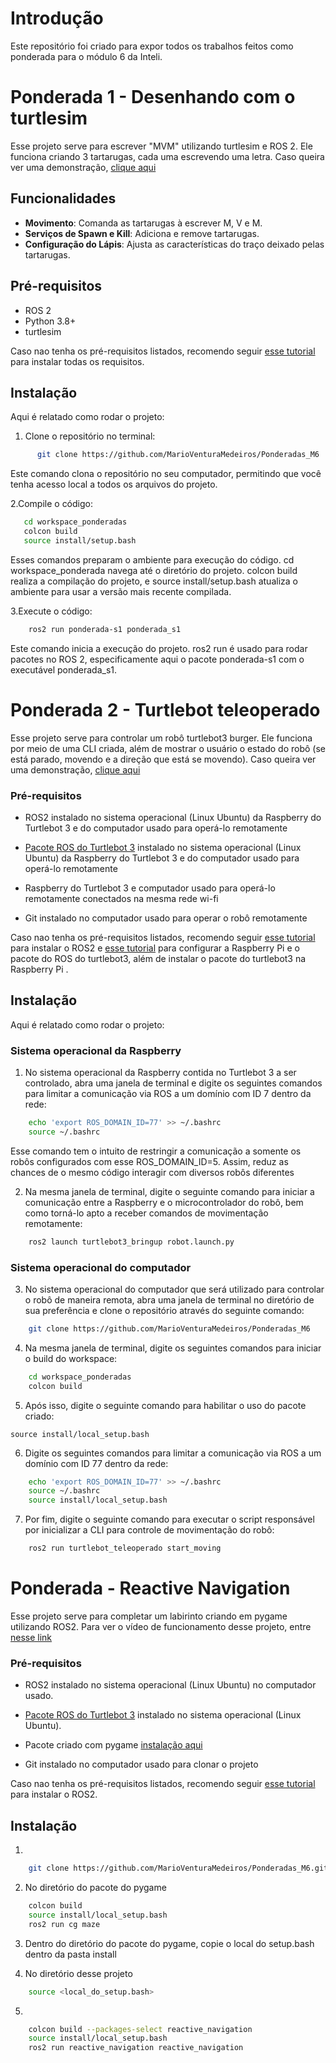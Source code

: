 # Introdução

Este repositório foi criado para expor todos os trabalhos feitos como ponderada para o módulo 6 da Inteli.

# Ponderada 1 - Desenhando com o turtlesim

Esse projeto serve para escrever "MVM" utilizando turtlesim e ROS 2. Ele funciona criando 3 tartarugas, cada uma escrevendo uma letra. Caso queira ver uma demonstração, [clique aqui](https://youtu.be/mZQxjUkAhuc/)

## Funcionalidades

- **Movimento**: Comanda as tartarugas à escrever M, V e M.
- **Serviços de Spawn e Kill**: Adiciona e remove tartarugas.
- **Configuração do Lápis**: Ajusta as características do traço deixado pelas tartarugas.

## Pré-requisitos

- ROS 2
- Python 3.8+
- turtlesim

Caso nao tenha os pré-requisitos listados, recomendo seguir [esse tutorial](https://rmnicola.github.io/m6-ec-encontros/E01/ros) para instalar todas os requisitos.

## Instalação

Aqui é relatado como rodar o projeto:

1. Clone o repositório no terminal:

```bash
      git clone https://github.com/MarioVenturaMedeiros/Ponderadas_M6
```
Este comando clona o repositório no seu computador, permitindo que você tenha acesso local a todos os arquivos do projeto.

2.Compile o código:

```bash
   cd workspace_ponderadas
   colcon build
   source install/setup.bash
```

Esses comandos preparam o ambiente para execução do código. cd workspace_ponderada navega até o diretório do projeto. colcon build realiza a compilação do projeto, e source install/setup.bash atualiza o ambiente para usar a versão mais recente compilada.

3.Execute o código:

```bash 
    ros2 run ponderada-s1 ponderada_s1
```

Este comando inicia a execução do projeto. ros2 run é usado para rodar pacotes no ROS 2, especificamente aqui o pacote ponderada-s1 com o executável ponderada_s1.

# Ponderada 2 - Turtlebot teleoperado

Esse projeto serve para controlar um robô turtlebot3 burger. Ele funciona por meio de uma CLI criada, além de mostrar o usuário o estado do robô (se está parado, movendo e a direção que está se movendo). Caso queira ver uma demonstração, [clique aqui](https://www.youtube.com/embed/wLLeXSeqaAc?si=vfi_e0yc8g3TCSf2)

### Pré-requisitos

- ROS2 instalado no sistema operacional (Linux Ubuntu) da Raspberry do Turtlebot 3 e do computador usado para operá-lo remotamente

- [Pacote ROS do Turtlebot 3](https://github.com/ROBOTIS-GIT/turtlebot3/tree/master) instalado no sistema operacional (Linux Ubuntu) da Raspberry do Turtlebot 3 e do computador usado para operá-lo remotamente

- Raspberry do Turtlebot 3 e computador usado para operá-lo remotamente conectados na mesma rede wi-fi

- Git instalado no computador usado para operar o robô remotamente

Caso nao tenha os pré-requisitos listados, recomendo seguir [esse tutorial](https://rmnicola.github.io/m6-ec-encontros/E01/ros) para instalar o ROS2 e [esse tutorial](hhttps://rmnicola.github.io/m6-ec-encontros/setupturtle) para configurar a Raspberry Pi e o pacote do ROS do turtlebot3, além de instalar o pacote do turtlebot3 na Raspberry Pi .

## Instalação

Aqui é relatado como rodar o projeto:

### Sistema operacional da Raspberry

1. No sistema operacional da Raspberry contida no Turtlebot 3 a ser controlado, abra uma janela de terminal e digite os seguintes comandos para limitar a comunicação via ROS a um domínio com ID 7 dentro da rede:

```bash
    echo 'export ROS_DOMAIN_ID=77' >> ~/.bashrc
    source ~/.bashrc
```

Esse comando tem o intuito de restringir a comunicação a somente os robôs configurados com esse ROS_DOMAIN_ID=5. Assim, reduz as chances de o mesmo código interagir com diversos robôs diferentes

2. Na mesma janela de terminal, digite o seguinte comando para iniciar a comunicação entre a Raspberry e o microcontrolador do robô, bem como torná-lo apto a receber comandos de movimentação remotamente:

```bash
    ros2 launch turtlebot3_bringup robot.launch.py
```

### Sistema operacional do computador

3. No sistema operacional do computador que será utilizado para controlar o robô de maneira remota, abra uma janela de terminal no diretório de sua preferência e clone o repositório através do seguinte comando:

```bash
    git clone https://github.com/MarioVenturaMedeiros/Ponderadas_M6
```

4. Na mesma janela de terminal, digite os seguintes comandos para iniciar o build do workspace:

```bash
    cd workspace_ponderadas
    colcon build
```

5. Após isso, digite o seguinte comando para habilitar o uso do pacote criado:

`source install/local_setup.bash`

6. Digite os seguintes comandos para limitar a comunicação via ROS a um domínio com ID 77 dentro da rede:

```bash
    echo 'export ROS_DOMAIN_ID=77' >> ~/.bashrc
    source ~/.bashrc
    source install/local_setup.bash
```

7. Por fim, digite o seguinte comando para executar o script responsável por inicializar a CLI para controle de movimentação do robô:

```bash
    ros2 run turtlebot_teleoperado start_moving
```

# Ponderada - Reactive Navigation

Esse projeto serve para completar um labirinto criando em pygame utilizando ROS2. Para ver o vídeo de funcionamento desse projeto, entre [nesse link](https://youtu.be/eBbb-R8Z8co)

### Pré-requisitos

- ROS2 instalado no sistema operacional (Linux Ubuntu) no computador usado.

- [Pacote ROS do Turtlebot 3](https://github.com/ROBOTIS-GIT/turtlebot3/tree/master) instalado no sistema operacional (Linux Ubuntu).

- Pacote criado com pygame [instalação aqui](https://github.com/rmnicola/Culling_Games)

- Git instalado no computador usado para clonar o projeto

Caso nao tenha os pré-requisitos listados, recomendo seguir [esse tutorial](https://rmnicola.github.io/m6-ec-encontros/E01/ros) para instalar o ROS2.

## Instalação

1. 

```bash
    git clone https://github.com/MarioVenturaMedeiros/Ponderadas_M6.git
```

2. No diretório do pacote do pygame

```bash
    colcon build
    source install/local_setup.bash
    ros2 run cg maze
```

3. Dentro do diretório do pacote do pygame, copie o local do setup.bash dentro da pasta install

4. No diretório desse projeto

```bash
    source <local_do_setup.bash>
```

5. 

```bash
    colcon build --packages-select reactive_navigation
    source install/local_setup.bash
    ros2 run reactive_navigation reactive_navigation
```